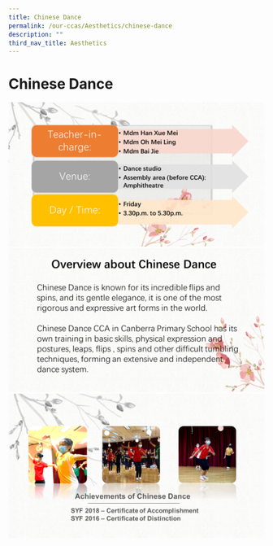 ```yaml
---
title: Chinese Dance
permalink: /our-ccas/Aesthetics/chinese-dance
description: ""
third_nav_title: Aesthetics
---
```

# Chinese Dance

![](/images/Chinese%20Dance%201.png)
![](/images/chinese%20dance%202.png)
![](/images/Slide4.png)